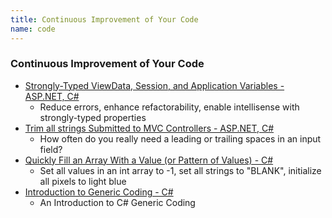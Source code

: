 ```yaml
---
title: Continuous Improvement of Your Code
name: code
---
```


### Continuous Improvement of Your Code

* [Strongly-Typed ViewData, Session, and Application Variables - ASP.NET, C#](/2013/06/simple-strongly-typed-pattern-for)
  * Reduce errors, enhance refactorability, enable intellisense with strongly-typed properties
* [Trim all strings Submitted to MVC Controllers - ASP.NET, C#](/2015/03/trimming-all-strings-submitted-to-aspnet)
  * How often do you really need a leading or trailing spaces in an input field?
* [Quickly Fill an Array With a Value (or Pattern of Values) - C#](/2014/04/better-array-fill-function)
  * Set all values in an int array to -1, set all strings to "BLANK", initialize all pixels to light blue
* [Introduction to Generic Coding - C#](/)
  * An Introduction to C# Generic Coding
    